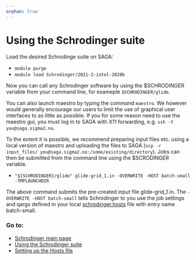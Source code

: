 ```yaml
---
orphan: true
---
```


# Using the Schrodinger suite

Load the desired Schrodinge suite on SAGA:
* `module purge`
* `module load Schrodinger/2021-2-intel-2020b`

Now you can call any Schrodinger software by using the \$SCHRODINGER variable from your command line, for exameple 
`$SCHRODINGER/glide`.

You can also launch maestro by typing the command `maestro`. We however would generally encourage our users
to limit the use of graphical user interfaces to as little as possible. If you for some reason need to use the 
maestro gui, you must log in to SAGA with X11 forwarding, e.g. `ssh -Y you@saga.sigma2.no`.

To the extent it is possible, we recommend preparing input files etc. using a local version of maestro and uploading
the files to SAGA (`scp -r input_files/ you@saga.sigma2.no:/some/existing/directory`). Jobs can then be submitted from
the command line using the \$SCRODINGER variable. 

* `"${SCHRODINGER}/glide" glide-grid_1.in -OVERWRITE -HOST batch-small -TMPLAUNCHDIR`

The above command submits the pre-created input file glide-grid_1.in. The `-OVERWRITE -HOST batch-small` tells 
Schrodinger to you use the job settings and qargs defined in your local [schrodinger.hosts](schrodinger_hosts.md) file 
with entry name batch-small. 

### Go to:
* [Schrodinger main page](schrodinger.md)
* [Using the Schrodinger suite](schrodinger_usage.md)
* [Setting up the Hosts file](schrodinger_hosts.md)